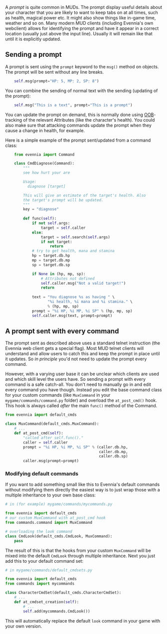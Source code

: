 [](A-little-hint-for-how-to-add-a-command-prompt-for-players-to-see.)

A *prompt* is quite common in MUDs. The prompt display useful details about your character that you are likely to want to keep tabs on at all times, such as health, magical power etc. It might also show things like in-game time, weather and so on. Many modern MUD clients (including Evennia's own webclient) allows for identifying the prompt and have it appear in a correct location (usually just above the input line). Usually it will remain like that until it is explicitly updated. 

## Sending a prompt

A prompt is sent using the  `prompt` keyword to the `msg()` method on objects. The prompt will be sent without any line breaks. 

```python
    self.msg(prompt="HP: 5, MP: 2, SP: 8")
```
You can combine the sending of normal text with the sending (updating of the prompt):

```python
    self.msg("This is a text", prompt="This is a prompt")
```

You can update the prompt on demand, this is normally done using [OOB](OOB.md)-tracking of the relevant Attributes (like the character's health). You could also make sure that attacking commands update the prompt when they cause a change in health, for example. 

Here is a simple example of the prompt sent/updated from a command class: 

```python
    from evennia import Command

    class CmdDiagnose(Command):
        """
        see how hurt your are

        Usage: 
          diagnose [target]

        This will give an estimate of the target's health. Also
        the target's prompt will be updated. 
        """ 
        key = "diagnose"
        
        def func(self):
            if not self.args:
                target = self.caller
            else:
                target = self.search(self.args)
                if not target:
                    return
            # try to get health, mana and stamina
            hp = target.db.hp
            mp = target.db.mp
            sp = target.db.sp

            if None in (hp, mp, sp):
                # Attributes not defined          
                self.caller.msg("Not a valid target!")
                return 
             
            text = "You diagnose %s as having " \
                   "%i health, %i mana and %i stamina." \
                   % (hp, mp, sp)
            prompt = "%i HP, %i MP, %i SP" % (hp, mp, sp)
            self.caller.msg(text, prompt=prompt)
```
## A prompt sent with every command

The prompt sent as described above uses a standard telnet instruction (the Evennia web client gets a special flag). Most MUD telnet clients will understand and allow users to catch this and keep the prompt in place until it updates. So *in principle* you'd not need to update the prompt every command. 

However, with a varying user base it can be unclear which clients are used and which skill level the users have. So sending a prompt with every command is a safe catch-all. You don't need to manually go in and edit every command you have though. Instead you edit the base command class for your custom commands (like `MuxCommand` in your `mygame/commands/command.py` folder) and overload the `at_post_cmd()` hook. This hook is always called *after* the main `func()` method of the Command.

```python
from evennia import default_cmds

class MuxCommand(default_cmds.MuxCommand):
    # ...
    def at_post_cmd(self):
        "called after self.func()."
        caller = self.caller        
        prompt = "%i HP, %i MP, %i SP" % (caller.db.hp, 
                                          caller.db.mp, 
                                          caller.db.sp)
        caller.msg(prompt=prompt)

```

### Modifying default commands

If you want to add something small like this to Evennia's default commands without modifying them directly the easiest way is to just wrap those with a multiple inheritance to your own base class: 

```python
# in (for example) mygame/commands/mycommands.py

from evennia import default_cmds
# our custom MuxCommand with at_post_cmd hook
from commands.command import MuxCommand

# overloading the look command
class CmdLook(default_cmds.CmdLook, MuxCommand):
    pass
```

The result of this is that the hooks from your custom `MuxCommand` will be mixed into the default `CmdLook` through multiple inheritance. Next you just add this to your default command set: 

```python
# in mygame/commands/default_cmdsets.py

from evennia import default_cmds
from commands import mycommands

class CharacterCmdSet(default_cmds.CharacterCmdSet):
    # ...
    def at_cmdset_creation(self):
        # ...
        self.add(mycommands.CmdLook())
```

This will automatically replace the default `look` command in your game with your own version. 